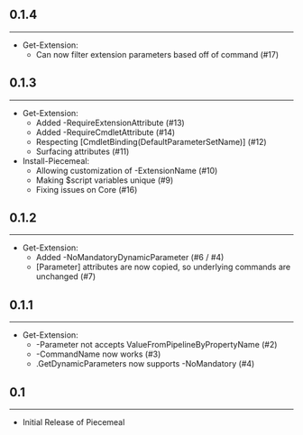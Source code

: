 ﻿## 0.1.4
---
* Get-Extension:
  * Can now filter extension parameters based off of command (#17)

## 0.1.3
---
* Get-Extension:
  * Added -RequireExtensionAttribute (#13)
  * Added -RequireCmdletAttribute (#14)
  * Respecting [CmdletBinding(DefaultParameterSetName)] (#12)
  * Surfacing attributes (#11)
* Install-Piecemeal:
  * Allowing customization of -ExtensionName (#10)
  * Making $script variables unique (#9)
  * Fixing issues on Core (#16)

## 0.1.2
---
* Get-Extension:
  * Added -NoMandatoryDynamicParameter (#6 / #4)
  * [Parameter] attributes are now copied, so underlying commands are unchanged (#7)

## 0.1.1
---
* Get-Extension:
  * -Parameter not accepts ValueFromPipelineByPropertyName (#2)
  * -CommandName now works (#3)
  * .GetDynamicParameters now supports -NoMandatory (#4)

## 0.1
---
* Initial Release of Piecemeal
